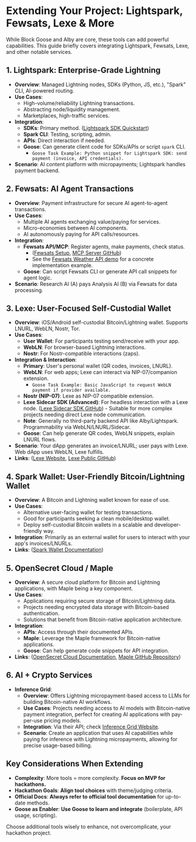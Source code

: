 # Extending Your Project: Lightspark, Fewsats, Lexe & More

While Block Goose and Alby are core, these tools can add powerful capabilities. This guide briefly covers integrating Lightspark, Fewsats, Lexe, and other notable services.

## 1. Lightspark: Enterprise-Grade Lightning

*   **Overview**: Managed Lightning nodes, SDKs (Python, JS, etc.), "Spark" CLI, AI-powered routing.
*   **Use Cases**:
    *   High-volume/reliability Lightning transactions.
    *   Abstracting node/liquidity management.
    *   Marketplaces, high-traffic services.
*   **Integration**:
    *   **SDKs**: Primary method. ([Lightspark SDK Quickstart](https://docs.lightspark.com/lightspark-sdk/quickstart))
    *   **Spark CLI**: Testing, scripting, admin.
    *   **APIs**: Direct interaction if needed.
    *   **Goose**: Can generate client code for SDKs/APIs or script `spark` CLI.
        *   `Goose Task Example: Python snippet for Lightspark SDK: send payment (invoice, API credentials).`
*   **Scenario**: AI content platform with micropayments; Lightspark handles payment backend.

## 2. Fewsats: AI Agent Transactions

*   **Overview**: Payment infrastructure for secure AI agent-to-agent transactions.
*   **Use Cases**:
    *   Multiple AI agents exchanging value/paying for services.
    *   Micro-economies between AI components.
    *   AI autonomously paying for API calls/resources.
*   **Integration**:
    *   **Fewsats API/MCP**: Register agents, make payments, check status.
        *   ([Fewsats Setup](./Setup-Guides/Fewsats-Setup.md), [MCP Server GitHub](https://github.com/Fewsats/fewsats-mcp))
        *   See the [Fewsats Weather API demo](https://github.com/Fewsats/weather-api) for a concrete implementation example.
    *   **Goose**: Can script Fewsats CLI or generate API call snippets for agent logic.
*   **Scenario**: Research AI (A) pays Analysis AI (B) via Fewsats for data processing.

## 3. Lexe: User-Focused Self-Custodial Wallet

*   **Overview**: iOS/Android self-custodial Bitcoin/Lightning wallet. Supports LNURL, WebLN, Nostr, Tor.
*   **Use Cases**:
    *   **User Wallet**: For participants testing send/receive with your app.
    *   **WebLN**: For browser-based Lightning interactions.
    *   **Nostr**: For Nostr-compatible interactions (zaps).
*   **Integration & Interaction**:
    *   **Primary**: User's personal wallet (QR codes, invoices, LNURL).
    *   **WebLN**: For web apps; Lexe can interact via NIP-07/companion extension.
        *   `Goose Task Example: Basic JavaScript to request WebLN payment if provider available.`
    *   **Nostr (NIP-07)**: Lexe as NIP-07 compatible extension.
    *   **Lexe Sidecar SDK (Advanced)**: For headless interaction with a Lexe node. ([Lexe Sidecar SDK GitHub](https://github.com/lexe-app/lexe-sidecar-sdk/)) - Suitable for more complex projects needing direct Lexe node communication.
    *   **Note**: Generally no third-party backend API like Alby/Lightspark. Programmability via WebLN/LNURL/Sidecar.
    *   **Goose**: Can help generate QR codes, WebLN snippets, explain LNURL flows.
*   **Scenario**: Your dApp generates an invoice/LNURL; user pays with Lexe. Web dApp uses WebLN, Lexe fulfills.
*   **Links**: ([Lexe Website](https://lexe.app/), [Lexe Public GitHub](https://github.com/lexe-app/lexe-public))

## 4. Spark Wallet: User-Friendly Bitcoin/Lightning Wallet

*   **Overview**: A Bitcoin and Lightning wallet known for ease of use.
*   **Use Cases**:
    *   Alternative user-facing wallet for testing transactions.
    *   Good for participants seeking a clean mobile/desktop wallet.
    *   Deploy self-custodial Bitcoin wallets in a scalable and developer-friendly way.
*   **Integration**: Primarily as an external wallet for users to interact with your app's invoices/LNURLs.
*   **Links**: ([Spark Wallet Documentation](https://docs.spark.money/wallet/introduction))

## 5. OpenSecret Cloud / Maple

*   **Overview**: A secure cloud platform for Bitcoin and Lightning applications, with Maple being a key component.
*   **Use Cases**:
    *   Applications requiring secure storage of Bitcoin/Lightning data.
    *   Projects needing encrypted data storage with Bitcoin-based authentication.
    *   Solutions that benefit from Bitcoin-native application architecture.
*   **Integration**:
    *   **APIs**: Access through their documented APIs.
    *   **Maple**: Leverage the Maple framework for Bitcoin-native applications.
    *   **Goose**: Can help generate code snippets for API integration.
*   **Links**: ([OpenSecret Cloud Documentation](https://docs.opensecret.cloud/), [Maple GitHub Repository](https://github.com/OpenSecretCloud/Maple))

## 6. AI + Crypto Services

*   **Inference Grid**:
    *   **Overview**: Offers Lightning micropayment-based access to LLMs for building Bitcoin-native AI workflows.
    *   **Use Cases**: Projects needing access to AI models with Bitcoin-native payment integration, perfect for creating AI applications with pay-per-use pricing models.
    *   **Integration**: Via their API; check [Inference Grid Website](https://www.inferencegrid.ai/).
    *   **Scenario**: Create an application that uses AI capabilities while paying for inference with Lightning micropayments, allowing for precise usage-based billing.

## Key Considerations When Extending

*   **Complexity**: More tools = more complexity. **Focus on MVP for hackathons.**
*   **Hackathon Goals**: **Align tool choices** with theme/judging criteria.
*   **Official Docs**: **Always refer to official tool documentation** for up-to-date methods.
*   **Goose as Enabler**: **Use Goose to learn and integrate** (boilerplate, API usage, scripting).

Choose additional tools wisely to enhance, not overcomplicate, your hackathon project.